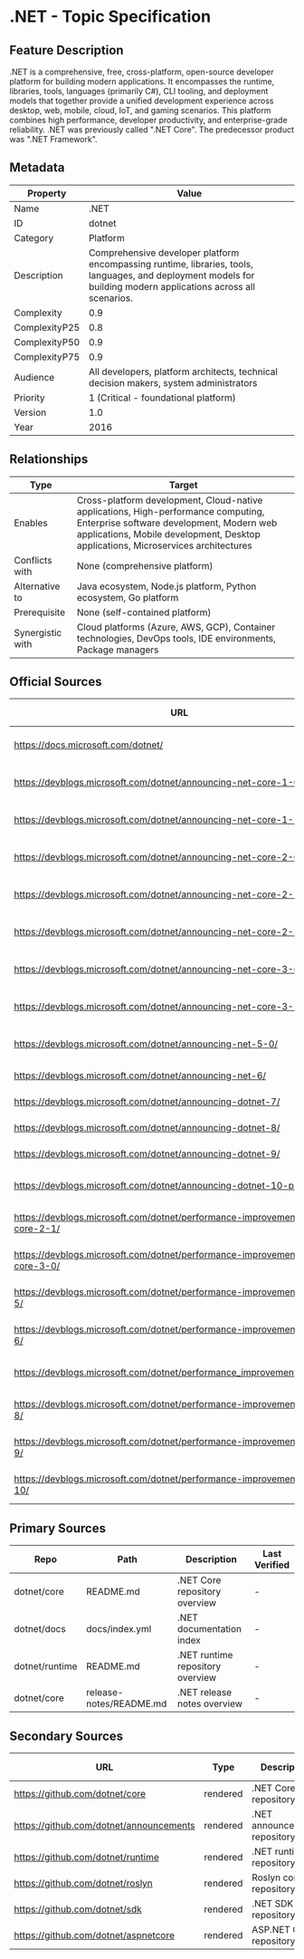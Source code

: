 # .NET - Topic Specification

## Feature Description

.NET is a comprehensive, free, cross-platform, open-source developer platform for building modern applications. It encompasses the runtime, libraries, tools, languages (primarily C#), CLI tooling, and deployment models that together provide a unified development experience across desktop, web, mobile, cloud, IoT, and gaming scenarios. This platform combines high performance, developer productivity, and enterprise-grade reliability. .NET was previously called ".NET Core". The predecessor product was ".NET Framework".

## Metadata

| Property | Value |
| --- | --- |
| Name | .NET |
| ID | dotnet |
| Category | Platform |
| Description | Comprehensive developer platform encompassing runtime, libraries, tools, languages, and deployment models for building modern applications across all scenarios. |
| Complexity | 0.9 |
| ComplexityP25 | 0.8 |
| ComplexityP50 | 0.9 |
| ComplexityP75 | 0.9 |
| Audience | All developers, platform architects, technical decision makers, system administrators |
| Priority | 1 (Critical - foundational platform) |
| Version | 1.0 |
| Year | 2016 |

## Relationships

| Type | Target |
| --- | --- |
| Enables | Cross-platform development, Cloud-native applications, High-performance computing, Enterprise software development, Modern web applications, Mobile development, Desktop applications, Microservices architectures |
| Conflicts with | None (comprehensive platform) |
| Alternative to | Java ecosystem, Node.js platform, Python ecosystem, Go platform |
| Prerequisite | None (self-contained platform) |
| Synergistic with | Cloud platforms (Azure, AWS, GCP), Container technologies, DevOps tools, IDE environments, Package managers |

## Official Sources

| URL | Type | Description | Last Verified |
| --- | --- | --- | --- |
| https://docs.microsoft.com/dotnet/ | rendered | Main .NET platform documentation | - |
| https://devblogs.microsoft.com/dotnet/announcing-net-core-1-0/ | rendered | Original .NET Core 1.0 announcement | - |
| https://devblogs.microsoft.com/dotnet/announcing-net-core-1-1/ | rendered | .NET Core 1.1 release announcement | - |
| https://devblogs.microsoft.com/dotnet/announcing-net-core-2-0/ | rendered | .NET Core 2.0 release announcement | - |
| https://devblogs.microsoft.com/dotnet/announcing-net-core-2-1/ | rendered | .NET Core 2.1 release announcement | - |
| https://devblogs.microsoft.com/dotnet/announcing-net-core-2-2/ | rendered | .NET Core 2.2 release announcement | - |
| https://devblogs.microsoft.com/dotnet/announcing-net-core-3-0/ | rendered | .NET Core 3.0 release announcement | - |
| https://devblogs.microsoft.com/dotnet/announcing-net-core-3-1/ | rendered | .NET Core 3.1 release announcement | - |
| https://devblogs.microsoft.com/dotnet/announcing-net-5-0/ | rendered | .NET 5.0 release announcement | - |
| https://devblogs.microsoft.com/dotnet/announcing-net-6/ | rendered | .NET 6 release announcement | - |
| https://devblogs.microsoft.com/dotnet/announcing-dotnet-7/ | rendered | .NET 7 release announcement | - |
| https://devblogs.microsoft.com/dotnet/announcing-dotnet-8/ | rendered | .NET 8 release announcement | - |
| https://devblogs.microsoft.com/dotnet/announcing-dotnet-9/ | rendered | .NET 9 release announcement | - |
| https://devblogs.microsoft.com/dotnet/announcing-dotnet-10-preview-1/ | rendered | .NET 10 preview announcement | - |
| https://devblogs.microsoft.com/dotnet/performance-improvements-in-net-core-2-1/ | rendered | .NET Core 2.1 performance improvements | - |
| https://devblogs.microsoft.com/dotnet/performance-improvements-in-net-core-3-0/ | rendered | .NET Core 3.0 performance improvements | - |
| https://devblogs.microsoft.com/dotnet/performance-improvements-in-net-5/ | rendered | .NET 5 performance improvements | - |
| https://devblogs.microsoft.com/dotnet/performance-improvements-in-net-6/ | rendered | .NET 6 performance improvements | - |
| https://devblogs.microsoft.com/dotnet/performance_improvements_in_net_7/ | rendered | .NET 7 performance improvements | - |
| https://devblogs.microsoft.com/dotnet/performance-improvements-in-net-8/ | rendered | .NET 8 performance improvements | - |
| https://devblogs.microsoft.com/dotnet/performance-improvements-in-net-9/ | rendered | .NET 9 performance improvements | - |
| https://devblogs.microsoft.com/dotnet/performance-improvements-in-net-10/ | rendered | .NET 10 performance improvements | - |

## Primary Sources

| Repo | Path | Description | Last Verified |
| --- | --- | --- | --- |
| dotnet/core | README.md | .NET Core repository overview | - |
| dotnet/docs | docs/index.yml | .NET documentation index | - |
| dotnet/runtime | README.md | .NET runtime repository overview | - |
| dotnet/core | release-notes/README.md | .NET release notes overview | - |

## Secondary Sources

| URL | Type | Description | Last Verified |
| --- | --- | --- | --- |
| https://github.com/dotnet/core | rendered | .NET Core repository | - |
| https://github.com/dotnet/announcements | rendered | .NET announcements repository | - |
| https://github.com/dotnet/runtime | rendered | .NET runtime repository | - |
| https://github.com/dotnet/roslyn | rendered | Roslyn compiler repository | - |
| https://github.com/dotnet/sdk | rendered | .NET SDK repository | - |
| https://github.com/dotnet/aspnetcore | rendered | ASP.NET Core repository | - |
